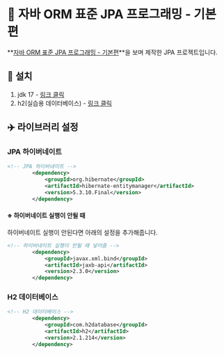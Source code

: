 # :page_with_curl: 자바 ORM 표준 JPA 프로그래밍 - 기본편

 **[자바 ORM 표준 JPA 프로그래밍 - 기본편](https://www.inflearn.com/course/ORM-JPA-Basic/dashboard)**을 보며 제작한 JPA 프로젝트입니다.





## :hammer: 설치

1. jdk 17 - [링크 클릭](https://www.oracle.com/java/technologies/javase/jdk17-archive-downloads.html)
2. h2(실습용 데이터베이스) - [링크 클릭](https://h2database.com/)





## :airplane: 라이브러리 설정

### JPA 하이버네이트

```xml
<!-- JPA 하이버네이트 -->
        <dependency>
            <groupId>org.hibernate</groupId>
            <artifactId>hibernate-entitymanager</artifactId>
            <version>5.3.10.Final</version>
        </dependency>
```

#### ※ 하이버네이트 실행이 안될 때

하이버네이트 실행이 안된다면 아래의 설정을 추가해줍니다.

```xml
<!-- 하이버네이트 실행이 안될 때 넣어줌 -->
        <dependency>
            <groupId>javax.xml.bind</groupId>
            <artifactId>jaxb-api</artifactId>
            <version>2.3.0</version>
        </dependency>
```



### H2 데이터베이스

```xml
<!-- H2 데이터베이스 -->
        <dependency>
            <groupId>com.h2database</groupId>
            <artifactId>h2</artifactId>
            <version>2.1.214</version>
        </dependency>
```

